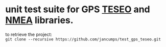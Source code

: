 # unit test suite for GPS [TESEO](https://github.com/jancumps/gps_teseo_lib) and [NMEA](https://github.com/jancumps/gps_nmea_lib) libraries.  

to retrieve the project:  
``git clone --recursive https://github.com/jancumps/test_gps_teseo.git``